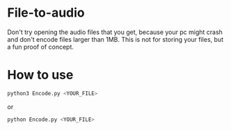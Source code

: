 # File-to-audio
Don't try opening the audio files that you get, because your pc might crash and don't encode files larger than 1MB. This is not for storing your files, but a fun proof of concept.

# How to use
```bash
python3 Encode.py <YOUR_FILE>
```
or
```bash
python Encode.py <YOUR_FILE>
```
